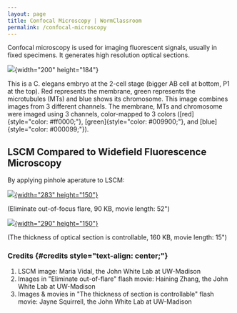 ```yaml
---
layout: page
title: Confocal Microscopy | WormClassroom
permalink: /confocal-microscopy
---
```

Confocal microscopy is used for imaging fluorescent signals, usually in
fixed specimens. It generates high resolution optical sections.

![](/files/worm/confocalMaria.jpg){width="200" height="184"}

This is a C. elegans embryo at the 2-cell stage (bigger AB cell at
bottom, P1 at the top). Red represents the membrane, green represents
the microtubules (MTs) and blue shows its chromosome. This image
combines images from 3 different channels. The membrane, MTs and
chromosome were imaged using 3 channels, color-mapped to 3 colors
([red]{style="color: #ff0000;"}, [green]{style="color: #009900;"}, and
[blue]{style="color: #000099;"}).

LSCM Compared to Widefield Fluorescence Microscopy
--------------------------------------------------

By applying pinhole aperature to LSCM:

[![](/files/worm/ConfocalOutofFocus.jpg){width="283"
height="150"}](/files/worm/ConfocalI.swf)

(Eliminate out-of-focus flare, 90 KB, movie length: 52\")

[![](/files/worm/ConfocalSection.jpg){width="290"
height="150"}](/files/worm/ConfocalPinholeII.swf)

(The thickness of optical section is controllable, 160 KB, movie length:
15\")

### Credits {#credits style="text-align: center;"}

1.  LSCM image: Maria Vidal, the John White Lab at UW-Madison
2.  Images in \"Eliminate out-of-flare\" flash movie: Haining Zhang, the
    John White Lab at UW-Madison
3.  Images & movies in \"The thickness of section is controllable\"
    flash movie: Jayne Squirrell, the John White Lab at UW-Madison
